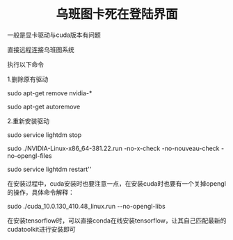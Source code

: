 <center><h1>
  乌班图卡死在登陆界面
  </h1></center>

一般是显卡驱动与cuda版本有问题

直接远程连接乌班图系统

执行以下命令

1.删除原有驱动

sudo apt-get remove nvidia-* 

sudo apt-get autoremove

2.重新安装驱动

sudo service lightdm stop 

sudo ./NVIDIA-Linux-x86_64-381.22.run -no-x-check -no-nouveau-check -no-opengl-files

sudo service lightdm restart''

在安装过程中，cuda安装时也要注意一点，在安装cuda时也要有一个关掉opengl的操作，具体命令解释：

sudo ./cuda_10.0.130_410.48_linux.run --no-opengl-libs

在安装tensorflow时，可以直接conda在线安装tensorflow，让其自己匹配最新的cudatoolkit进行安装即可

